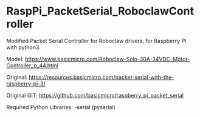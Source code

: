 # RaspPi_PacketSerial_RoboclawController
Modified Packet Serial Controller for Roboclaw drivers, for Raspberry Pi with python3.


Model: 
https://www.basicmicro.com/Roboclaw-Solo-30A-34VDC-Motor-Controller_p_44.html

Original: 
https://resources.basicmicro.com/packet-serial-with-the-raspberry-pi-3/

Original GIT:
https://github.com/basicmicro/raspberry_pi_packet_serial


Required Python Libraries:
-serial (pyserial)
